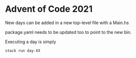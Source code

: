# Advent of Code 2021

New days can be added in a new top-level file with a Main.hs

package.yaml needs to be updated too to point to the new bin.

Executing a day is simply

```
stack run day-XX
```

